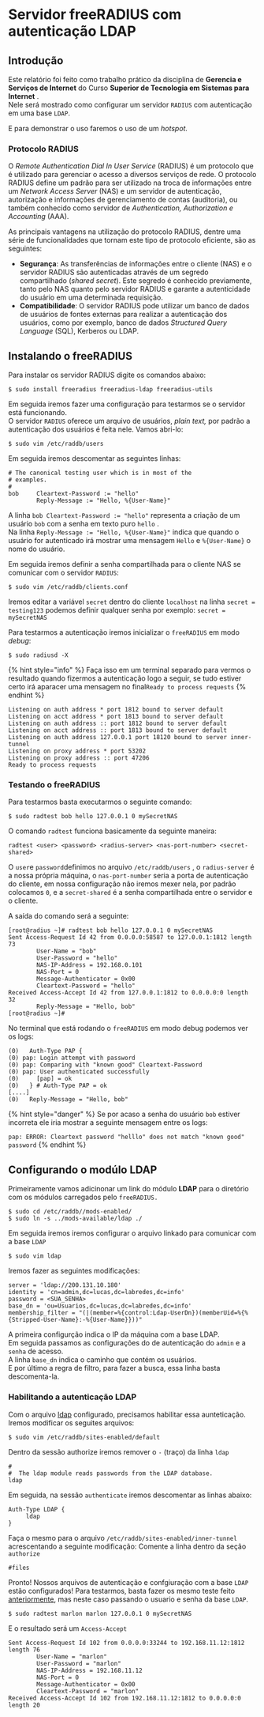 # Servidor freeRADIUS com autenticação LDAP

## Introdução

Este relatório foi feito como trabalho prático da disciplina de **Gerencia e Serviços de Internet** do Curso **Superior de Tecnologia em Sistemas para Internet** .  
Nele será mostrado como configurar um servidor `RADIUS` com autenticação em uma base `LDAP`.

E para demonstrar o uso faremos o uso de um _hotspot._

### Protocolo RADIUS

O _Remote Authentication Dial In User Service_ \(RADIUS\) é um protocolo que é utilizado para gerenciar o acesso a diversos serviços de rede. O protocolo RADIUS define um padrão para ser utilizado na troca de informações entre um _Network Access Server_ \(NAS\) e um servidor de autenticação, autorização e informações de gerenciamento de contas \(auditoria\), ou também conhecido como servidor de _Authentication, Authorization e Accounting_ \(AAA\).

As principais vantagens na utilização do protocolo RADIUS, dentre uma série de funcionalidades que tornam este tipo de protocolo eficiente, são as seguintes:

* **Segurança**: As transferências de informações entre o cliente \(NAS\) e o servidor RADIUS são autenticadas através de um segredo compartilhado \(_shared secret_\). Este segredo é conhecido previamente, tanto pelo NAS quanto pelo servidor RADIUS e garante a autenticidade do usuário em uma determinada requisição.
* **Compatibilidade**: O servidor RADIUS pode utilizar um banco de dados de usuários de fontes externas para realizar a autenticação dos usuários, como por exemplo, banco de dados _Structured Query Language_ \(SQL\), Kerberos ou LDAP. 

## Instalando o freeRADIUS

Para instalar os servidor RADIUS digite os comandos abaixo:

```text
$ sudo install freeradius freeradius-ldap freeradius-utils
```

Em seguida iremos fazer uma configuração para testarmos se o servidor está funcionando.   
O servidor `RADIUS` oferece um arquivo de usuários, _plain text,_  por padrão a autenticação dos usuários é feita nele.  Vamos abri-lo:

```text
$ sudo vim /etc/raddb/users
```

Em seguida iremos descomentar as seguintes linhas:

```text
# The canonical testing user which is in most of the
# examples.
#
bob     Cleartext-Password := "hello"
        Reply-Message := "Hello, %{User-Name}"

```

A linha `bob Cleartext-Password := "hello"` representa a criação de um usuário `bob` com a senha em texto puro `hello` .  
Na linha `Reply-Message := "Hello, %{User-Name}"` indica que quando o usuário for autenticado irá mostrar uma mensagem `Hello` e `%{User-Name}` o nome do usuário.

Em seguida iremos definir a senha compartilhada para o cliente NAS se comunicar com o servidor `RADIUS`: 

```text
$ sudo vim /etc/raddb/clients.conf
```

Iremos editar a variável `secret` dentro do cliente `localhost` na linha `secret = testing123` podemos definir qualquer senha por exemplo: `secret = mySecretNAS`

Para testarmos a autenticação iremos inicializar o `freeRADIUS` em modo _debug_:

```text
$ sudo radiusd -X
```

{% hint style="info" %}
Faça isso em um terminal separado para vermos o resultado quando fizermos a autenticação logo a seguir, se tudo estiver certo irá aparacer uma mensagem no final`Ready to process requests`
{% endhint %}

```text
Listening on auth address * port 1812 bound to server default
Listening on acct address * port 1813 bound to server default
Listening on auth address :: port 1812 bound to server default
Listening on acct address :: port 1813 bound to server default
Listening on auth address 127.0.0.1 port 18120 bound to server inner-tunnel
Listening on proxy address * port 53202
Listening on proxy address :: port 47206
Ready to process requests

```

### Testando o freeRADIUS

Para testarmos basta executarmos o seguinte comando:

```text
$ sudo radtest bob hello 127.0.0.1 0 mySecretNAS
```

O comando `radtest` funciona basicamente da seguinte maneira:

```text
radtest <user> <password> <radius-server> <nas-port-number> <secret-shared>
```

O `user`e `password`definimos no arquivo `/etc/raddb/users`  , o `radius-server` é a nossa própria máquina, o `nas-port-number` seria a porta de autenticação do cliente, em nossa configuração não iremos mexer nela, por padrão colocamos `0`, e a `secret-shared` é a senha compartilhada entre o servidor e o cliente.

A saída do comando será a seguinte:

```text
[root@radius ~]# radtest bob hello 127.0.0.1 0 mySecretNAS
Sent Access-Request Id 42 from 0.0.0.0:58587 to 127.0.0.1:1812 length 73
        User-Name = "bob"
        User-Password = "hello"
        NAS-IP-Address = 192.168.0.101
        NAS-Port = 0
        Message-Authenticator = 0x00
        Cleartext-Password = "hello"
Received Access-Accept Id 42 from 127.0.0.1:1812 to 0.0.0.0:0 length 32
        Reply-Message = "Hello, bob"
[root@radius ~]#
```

No terminal que está rodando o `freeRADIUS` em modo debug podemos ver os logs:

```text
(0)   Auth-Type PAP {
(0) pap: Login attempt with password
(0) pap: Comparing with "known good" Cleartext-Password
(0) pap: User authenticated successfully
(0)     [pap] = ok
(0)   } # Auth-Type PAP = ok
[....]
(0)   Reply-Message = "Hello, bob"
```

{% hint style="danger" %}
Se por acaso a senha do usuário `bob` estiver incorreta ele iria mostrar a seguinte mensagem entre os logs:

`pap: ERROR: Cleartext password "helllo" does not match "known good" password`
{% endhint %}

## Configurando o modúlo LDAP

Primeiramente vamos adicinonar um link do módulo **LDAP** para o diretório com os módulos carregados pelo `freeRADIUS.`

```text
$ sudo cd /etc/raddb//mods-enabled/
$ sudo ln -s ../mods-available/ldap ./
```

Em seguida iremos iremos configurar o arquivo linkado para comunicar com a base `LDAP`

```text
$ sudo vim ldap
```

Iremos fazer as seguintes modificações:

```text
server = 'ldap://200.131.10.180'
identity = 'cn=admin,dc=lucas,dc=labredes,dc=info'
password = <SUA_SENHA>
base_dn = 'ou=Usuarios,dc=lucas,dc=labredes,dc=info'
membership_filter = "(|(member=%{control:Ldap-UserDn})(memberUid=%{%{Stripped-User-Name}:-%{User-Name}}))"
```

A primeira configurção indica o IP da máquina com a base LDAP.  
Em seguida passamos as configurações do de autenticação do `admin` e a `senha` de acesso.   
A linha `base_dn` indica o caminho que contém os usuários.  
E por último a regra de filtro, para fazer a busca, essa linha basta descomenta-la.

### Habilitando a autenticação LDAP

Com o arquivo [ldap](./#configurando-o-modulo-ldap) configurado, precisamos habilitar essa aunteticação. Iremos modificar os seguites arquivos:

```text
$ sudo vim /etc/raddb/sites-enabled/default
```

Dentro da sessão authorize iremos remover o `-` \(traço\) da linha `ldap`

```text
#
#  The ldap module reads passwords from the LDAP database.
ldap
```

Em seguida, na sessão `authenticate` iremos descomentar as linhas abaixo:

```text
Auth-Type LDAP {
     ldap
}
```

Faça o mesmo para o arquivo `/etc/raddb/sites-enabled/inner-tunnel` acrescentando a seguinte modificação: Comente a linha dentro da seção `authorize`

```text
#files
```

Pronto! Nossos arquivos de autenticação e confgiuração com a base `LDAP` estão configurados! Para testarmos, basta fazer os mesmo teste feito [anteriormente](./#testando-o-freeradius), mas neste caso passando o usuario e senha da base `LDAP`.

```text
$ sudo radtest marlon marlon 127.0.0.1 0 mySecretNAS

```

E o resultado será um `Access-Accept`

```text
Sent Access-Request Id 102 from 0.0.0.0:33244 to 192.168.11.12:1812 length 76
        User-Name = "marlon"
        User-Password = "marlon"
        NAS-IP-Address = 192.168.11.12
        NAS-Port = 0
        Message-Authenticator = 0x00
        Cleartext-Password = "marlon"
Received Access-Accept Id 102 from 192.168.11.12:1812 to 0.0.0.0:0 length 20
```

